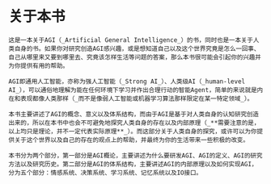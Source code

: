 # 关于本书

    这是一本关于AGI（_Artificial General Intelligence_）的书，同时也是一本关于人类自身的书。如果你对研究创造AGI感兴趣，或是想知道自己以及这个世界究竟是怎么一回事、自己从哪里来又要到哪里去、究竟该怎样生活等问题的答案，那么本书很可能会引起你的兴趣并为你提供有用的帮助。

    AGI即通用人工智能，亦称为强人工智能（_Strong AI_）、人类级AI（_human-level AI_），可以通俗地理解为能在任何环境下学习并作出合理行动的智能Agent，简单的来说就是内在和表现都像人类那样（_而不是像弱人工智能或机器学习算法那样限定在某一特定领域_）。

    本书主要讲述了AGI的概念、意义以及体系结构，而由于AGI是基于对人类自身的认知研究创造出来的，所以在本书中也会不可避免地探究人类自身的存在以及内部原理（_**需要注意的是，以上均只是理论，并不一定代表实际原理**_）。而这部分关于人类自身的探究，或许可以为你提供关于这个世界以及自己的存在的观点上的帮助，并最终为你的生活带来一些积极的改变。

    本书分为两个部分，第一部分是AGI概论，主要讲述为什么要研发AGI、AGI的定义、AGI的研究方法以及研究历史。第二部分是AGI的体系结构，主要讲述AGI的内部原理以及如何实现AGI，分为五个部分：情感系统、决策系统、学习系统、记忆系统以及IO接口。

